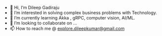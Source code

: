 - 👋 Hi, I’m Dileep Gadiraju
- 👀 I’m interested in solving complex business problems with Technology.
- 🌱 I’m currently learning Akka , gRPC, computer vision, AI/ML.
- 💞️ I’m looking to collaborate on ...
- 📫 How to reach me @ explore.dileepkumar@gmail.com

<!---
dileep-gadiraju/dileep-gadiraju is a ✨ special ✨ repository because its `README.md` (this file) appears on your GitHub profile.
You can click the Preview link to take a look at your changes.
--->
